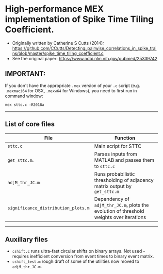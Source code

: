 # High-performance MEX implementation of Spike Time Tiling Coefficient.
 
 *   Originally written by Catherine S Cutts (2014): https://github.com/CCutts/Detecting_pairwise_correlations_in_spike_trains/blob/master/spike_time_tiling_coefficient.c
 *   See the original paper: https://www.ncbi.nlm.nih.gov/pubmed/25339742

## IMPORTANT:

If you don't have the appropriate `.mex` version of your `.c` script (e.g. `.mexmaci64` for OSX, `.mexw64` for Windows), you need to first run in command window:

`mex sttc.c -R2018a`

---
## List of core files ##
|File            |Function      |
| ----------------|-------------|
| `sttc.c`        | Main script for STTC |
| `get_sttc.m`.   | Parses inputs from MATLAB and passes them to `sttc.c`| 
| `adjM_thr_JC.m` | Runs probabilistic thresholding of adjacency matrix output by `get_sttc.m`|
| `significance_distribution_plots.m`| Dependency of `adjM_thr_JC.m`, plots the evolution of threshold weights over iterations|
---
## Auxillary files ##
* `cshift.c` runs ultra-fast circular shifts on binary arrays. Not used - requires inefficient conversion from event times to binary event matrix.
* `cshift_test.m` rough draft of some of the utilities now moved to `adjM_thr_JC.m`.

